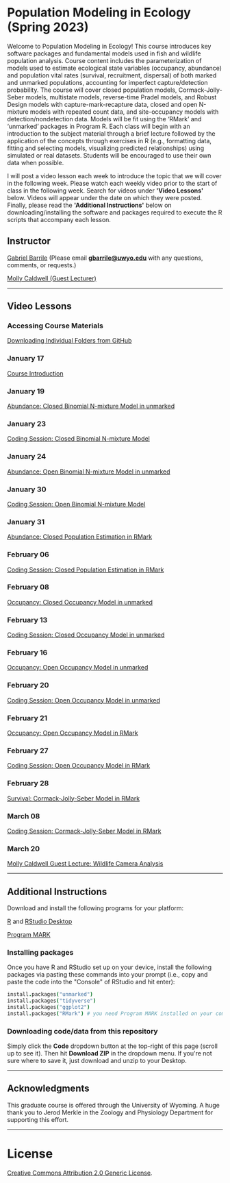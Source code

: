 # Population Modeling in Ecology (Spring 2023)

Welcome to Population Modeling in Ecology! This course introduces key software packages and fundamental models used in fish and wildlife population analysis. Course content includes the parameterization of models used to estimate ecological state variables (occupancy, abundance) and population vital rates (survival, recruitment, dispersal) of both marked and unmarked populations, accounting for imperfect capture/detection probability. The course will cover closed population models, Cormack-Jolly-Seber models, multistate models, reverse-time Pradel models, and Robust Design models with capture-mark-recapture data, closed and open N-mixture models with repeated count data, and site-occupancy models with detection/nondetection data. Models will be fit using the ‘RMark’ and ‘unmarked’ packages in Program R. Each class will begin with an introduction to the subject material through a brief lecture followed by the application of the concepts through exercises in R (e.g., formatting data, fitting and selecting models, visualizing predicted relationships) using simulated or real datasets. Students will be encouraged to use their own data when possible.

I will post a video lesson each week to introduce the topic that we will cover in the following week. Please watch each weekly video prior to the start of class in the following week. Search for videos under **'Video Lessons'** below. Videos will appear under the date on which they were posted. Finally, please read the **'Additional Instructions'** below on downloading/installing the software and packages required to execute the R scripts that accompany each lesson. 

## Instructor
[Gabriel Barrile](https://scholar.google.com/citations?user=lFpoeToAAAAJ&hl=en&oi=ao)
(Please email **gbarrile@uwyo.edu** with any questions, comments, or requests.)

[Molly Caldwell (Guest Lecturer)](http://mollyrcaldwell.com/)

---
  
## Video Lessons

### Accessing Course Materials
[Downloading Individual Folders from GitHub](https://youtu.be/nD1DptRuBeE)

### January 17
[Course Introduction](https://www.youtube.com/watch?v=RXtEqS-WVo4)
  
### January 19
[Abundance: Closed Binomial N-mixture Model in unmarked](https://youtu.be/1hjmTdIVEpY)

### January 23
[Coding Session: Closed Binomial N-mixture Model](https://youtu.be/07ML5QlUqKs)

### January 24
[Abundance: Open Binomial N-mixture Model in unmarked](https://youtu.be/XPonr16QYbw)

### January 30
[Coding Session: Open Binomial N-mixture Model](https://youtu.be/JwBBbBfd5oQ)

### January 31
[Abundance: Closed Population Estimation in RMark](https://youtu.be/cwiyIY-4Ki0)

### February 06
[Coding Session: Closed Population Estimation in RMark](https://youtu.be/Gp4QtWbjTN0)

### February 08
[Occupancy: Closed Occupancy Model in unmarked](https://youtu.be/wpYL3BfAVzQ)

### February 13
[Coding Session: Closed Occupancy Model in unmarked](https://youtu.be/HJXV3xsN5fA)

### February 16
[Occupancy: Open Occupancy Model in unmarked](https://youtu.be/UdkdufBZqeY)

### February 20
[Coding Session: Open Occupancy Model in unmarked](https://youtu.be/EqG60b6mU_E)

### February 21
[Occupancy: Open Occupancy Model in RMark](https://youtu.be/8o-YBMgUXeQ)

### February 27
[Coding Session: Open Occupancy Model in RMark](https://youtu.be/Fzaf5wbOyas)

### February 28
[Survival: Cormack-Jolly-Seber Model in RMark](https://youtu.be/zCTAR0dbq8U)

### March 08
[Coding Session: Cormack-Jolly-Seber Model in RMark](https://youtu.be/6dhmqiISXSg)

### March 20
[Molly Caldwell Guest Lecture: Wildlife Camera Analysis](https://youtu.be/V51zn6rQrro)

---

## Additional Instructions

Download and install the following programs for your platform:

[R](https://cran.r-project.org/) and [RStudio Desktop](http://www.rstudio.com/ide/download/)

[Program MARK](http://www.phidot.org/software/mark/downloads/)

### Installing packages
Once you have R and RStudio set up on your device, install the following packages via pasting these commands into your prompt (i.e., copy and paste the code into the "Console" of RStudio and hit enter):

```coffee
install.packages("unmarked")
install.packages("tidyverse")
install.packages("ggplot2")
install.packages("RMark") # you need Program MARK installed on your computer first
```

### Downloading code/data from this repository 
Simply click the **Code** dropdown button at the top-right of this page (scroll up to see it). Then hit **Download ZIP** in the dropdown menu. If you're not sure where to save it, just download and unzip to your Desktop.

---

## Acknowledgments

This graduate course is offered through the University of Wyoming. A huge thank you to Jerod Merkle in the Zoology and Physiology Department for supporting this effort. 


---

# License  
<a rel="license" href="http://creativecommons.org/licenses/by/2.0/">Creative Commons Attribution 2.0 Generic License</a>.

